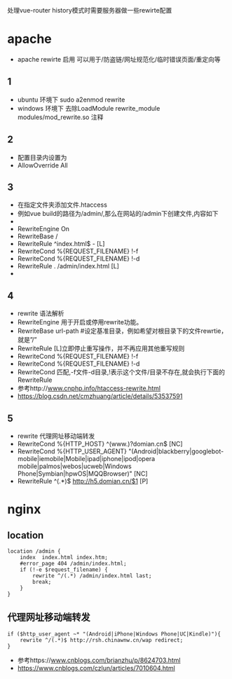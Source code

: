 处理vue-router history模式时需要服务器做一些rewirte配置 
# apache
+ apache rewirte 启用 可以用于/防盗链/网址规范化/临时错误页面/重定向等
## 1  
+ ubuntu 环境下 sudo a2enmod rewrite
+ windows 环境下 去除LoadModule rewrite_module modules/mod_rewrite.so  注释
## 2 
+ 配置目录内设置为
+ AllowOverride All 
## 3 
+ 在指定文件夹添加文件.htaccess
+ 例如vue build的路径为/admin/,那么在网站的/admin下创建文件,内容如下
+ <IfModule mod_rewrite.c>
+   RewriteEngine On
+   RewriteBase /
+   RewriteRule ^index\.html$ - [L]
+   RewriteCond %{REQUEST_FILENAME} !-f
+   RewriteCond %{REQUEST_FILENAME} !-d
+   RewriteRule . /admin/index.html [L]
+ </IfModule>
## 4 
+ rewrite 语法解析
+ RewriteEngine 用于开启或停用rewrite功能。
+ RewriteBase url-path #设定基准目录，例如希望对根目录下的文件rewrtie，就是”/”
+ RewriteRule [L]立即停止重写操作，并不再应用其他重写规则
+ RewriteCond %{REQUEST_FILENAME} !-f
+ RewriteCond %{REQUEST_FILENAME} !-d
+ RewriteCond 匹配,-f文件-d目录,!表示这个文件/目录不存在,就会执行下面的RewriteRule
+ 参考http://www.cnphp.info/htaccess-rewrite.html
+ https://blog.csdn.net/cmzhuang/article/details/53537591

## 5 
+ rewrite 代理网址移动端转发
+ RewriteCond %{HTTP_HOST} ^(www\.)?domian\.cn$ [NC]
+ RewriteCond %{HTTP_USER_AGENT} "(Android|blackberry|googlebot-mobile|iemobile|Mobile|ipad|iphone|ipod|opera mobile|palmos|webos|ucweb|Windows Phone|Symbian|hpwOS|MQQBrowser)" [NC]
+ RewriteRule ^(.*)$ http://h5.domian.cn/$1 [P]

# nginx
## location
	location /admin {	  
		index  index.html index.htm;
		#error_page 404 /admin/index.html;
		if (!-e $request_filename) {
			rewrite ^/(.*) /admin/index.html last;
			break;
		}
	}
	
 ## 代理网址移动端转发
    if ($http_user_agent ~* "(Android|iPhone|Windows Phone|UC|Kindle)"){
        rewrite ^/(.*)$ http://rsh.chinawnw.cn/wap redirect;
    }
+ 参考https://www.cnblogs.com/brianzhu/p/8624703.html
+ https://www.cnblogs.com/czlun/articles/7010604.html
